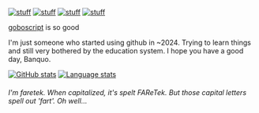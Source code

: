 [![stuff](https://img.shields.io/badge/link_to-scratch-f8a937)](https://scratch.mit.edu/users/faretek1)
[![stuff](https://img.shields.io/badge/link_to-monke_place-6a4332)](https://monkeplace.blogspot.com/)
[![stuff](https://img.shields.io/badge/link_to-gists-25292e)](https://gist.github.com/FAReTek1)
[![stuff](https://img.shields.io/badge/link_to-discussions-ffffff)](https://github.com/FAReTek1/faretek1/discussions)



[goboscript](https://github.com/aspizu/goboscript) is so good

I'm just someone who started using github in ~2024. Trying to learn things and still very bothered by the education system. I hope you have a good day, Banquo.

[![GitHub stats](https://github-readme-stats-xi-flame-xcnavi3j9o.vercel.app/api?username=faretek1&theme=monokai)](https://github.com/anuraghazra/github-readme-stats)
[![Language stats](https://github-readme-stats-xi-flame-xcnavi3j9o.vercel.app/api/top-langs/?username=faretek1&layout=compact&theme=monokai)](https://github.com/anuraghazra/github-readme-stats)

###### I'm faretek. When capitalized, it's spelt FAReTek. But those capital letters spell out 'fart'. Oh well...

